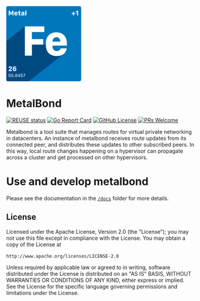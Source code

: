 <img src="https://github.com/ironcore-dev/ironcore/blob/main/docs/assets/logo.svg" alt="IronCore Logo" width="200" />

# MetalBond

[![REUSE status](https://api.reuse.software/badge/github.com/ironcore-dev/metalbond)](https://api.reuse.software/info/github.com/ironcore-dev/metalbond)
[![Go Report Card](https://goreportcard.com/badge/github.com/ironcore-dev/metalbond)](https://goreportcard.com/report/github.com/ironcore-dev/metalbond)
[![GitHub License](https://img.shields.io/static/v1?label=License&message=Apache-2.0&color=blue)](LICENSE)
[![PRs Welcome](https://img.shields.io/badge/PRs-welcome-brightgreen.svg)](https://makeapullrequest.com)

Metalbond is a tool suite that manages routes for virtual private networking in datacenters. An instance of metalbond receives route updates from its connected peer, and distributes these updates to other subscribed peers. In this way, local route changes happening on a hypervisor can propagate across a cluster and get processed on other hypervisors.


# Use and develop metalbond
Please see the documentation in the [`/docs`](./docs) folder for more details.

## License
Licensed under the Apache License, Version 2.0 (the "License");
you may not use this file except in compliance with the License.
You may obtain a copy of the License at

    http://www.apache.org/licenses/LICENSE-2.0

Unless required by applicable law or agreed to in writing, software
distributed under the License is distributed on an "AS IS" BASIS,
WITHOUT WARRANTIES OR CONDITIONS OF ANY KIND, either express or implied.
See the License for the specific language governing permissions and
limitations under the License.

